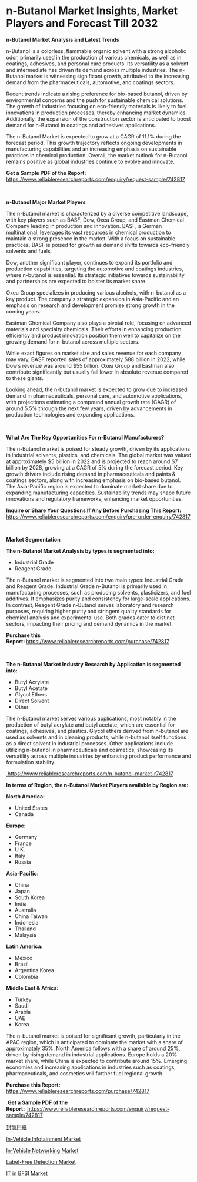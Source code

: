 <p><h1>n-Butanol Market Insights, Market Players and Forecast Till 2032</h1></p><p><strong>n-Butanol Market Analysis and Latest Trends</strong></p>
<p><p>n-Butanol is a colorless, flammable organic solvent with a strong alcoholic odor, primarily used in the production of various chemicals, as well as in coatings, adhesives, and personal care products. Its versatility as a solvent and intermediate has driven its demand across multiple industries. The n-Butanol market is witnessing significant growth, attributed to the increasing demand from the pharmaceuticals, automotive, and coatings sectors. </p><p>Recent trends indicate a rising preference for bio-based butanol, driven by environmental concerns and the push for sustainable chemical solutions. The growth of industries focusing on eco-friendly materials is likely to fuel innovations in production processes, thereby enhancing market dynamics. Additionally, the expansion of the construction sector is anticipated to boost demand for n-Butanol in coatings and adhesives applications. </p><p>The n-Butanol Market is expected to grow at a CAGR of 11.1% during the forecast period. This growth trajectory reflects ongoing developments in manufacturing capabilities and an increasing emphasis on sustainable practices in chemical production. Overall, the market outlook for n-Butanol remains positive as global industries continue to evolve and innovate.</p></p>
<p><strong>Get a Sample PDF of the Report:&nbsp;</strong> <a href="https://www.reliableresearchreports.com/enquiry/request-sample/742817?utm_campaign=48&utm_medium=2&utm_source=Github&utm_content=ia&utm_term=21032025&utm_id=n-butanol">https://www.reliableresearchreports.com/enquiry/request-sample/742817</a></p>
<p>&nbsp;</p>
<p><strong>n-Butanol Major Market Players</strong></p>
<p><p>The n-Butanol market is characterized by a diverse competitive landscape, with key players such as BASF, Dow, Oxea Group, and Eastman Chemical Company leading in production and innovation. BASF, a German multinational, leverages its vast resources in chemical production to maintain a strong presence in the market. With a focus on sustainable practices, BASF is poised for growth as demand shifts towards eco-friendly solvents and fuels.</p><p>Dow, another significant player, continues to expand its portfolio and production capabilities, targeting the automotive and coatings industries, where n-butanol is essential. Its strategic initiatives towards sustainability and partnerships are expected to bolster its market share.</p><p>Oxea Group specializes in producing various alcohols, with n-butanol as a key product. The company's strategic expansion in Asia-Pacific and an emphasis on research and development promise strong growth in the coming years. </p><p>Eastman Chemical Company also plays a pivotal role, focusing on advanced materials and specialty chemicals. Their efforts in enhancing production efficiency and product innovation position them well to capitalize on the growing demand for n-butanol across multiple sectors.</p><p>While exact figures on market size and sales revenue for each company may vary, BASF reported sales of approximately $88 billion in 2022, while Dow’s revenue was around $55 billion. Oxea Group and Eastman also contribute significantly but usually fall lower in absolute revenue compared to these giants. </p><p>Looking ahead, the n-butanol market is expected to grow due to increased demand in pharmaceuticals, personal care, and automotive applications, with projections estimating a compound annual growth rate (CAGR) of around 5.5% through the next few years, driven by advancements in production technologies and expanding applications.</p></p>
<p>&nbsp;</p>
<p><strong>What Are The Key Opportunities For n-Butanol Manufacturers?</strong></p>
<p><p>The n-Butanol market is poised for steady growth, driven by its applications in industrial solvents, plastics, and chemicals. The global market was valued at approximately $5 billion in 2022 and is projected to reach around $7 billion by 2028, growing at a CAGR of 5% during the forecast period. Key growth drivers include rising demand in pharmaceuticals and paints & coatings sectors, along with increasing emphasis on bio-based butanol. The Asia-Pacific region is expected to dominate market share due to expanding manufacturing capacities. Sustainability trends may shape future innovations and regulatory frameworks, enhancing market opportunities.</p></p>
<p><strong>Inquire or Share Your Questions If Any Before Purchasing This Report:</strong> <a href="https://www.reliableresearchreports.com/enquiry/pre-order-enquiry/742817?utm_campaign=48&utm_medium=2&utm_source=Github&utm_content=ia&utm_term=21032025&utm_id=n-butanol">https://www.reliableresearchreports.com/enquiry/pre-order-enquiry/742817</a></p>
<p>&nbsp;</p>
<p><strong>Market Segmentation</strong></p>
<p><strong>The n-Butanol Market Analysis by types is segmented into:</strong></p>
<p><ul><li>Industrial Grade</li><li>Reagent Grade</li></ul></p>
<p><p>The n-Butanol market is segmented into two main types: Industrial Grade and Reagent Grade. Industrial Grade n-Butanol is primarily used in manufacturing processes, such as producing solvents, plasticizers, and fuel additives. It emphasizes purity and consistency for large-scale applications. In contrast, Reagent Grade n-Butanol serves laboratory and research purposes, requiring higher purity and stringent quality standards for chemical analysis and experimental use. Both grades cater to distinct sectors, impacting their pricing and demand dynamics in the market.</p></p>
<p><strong>Purchase this Report:&nbsp;</strong><a href="https://www.reliableresearchreports.com/purchase/742817?utm_campaign=48&utm_medium=2&utm_source=Github&utm_content=ia&utm_term=21032025&utm_id=n-butanol">https://www.reliableresearchreports.com/purchase/742817</a></p>
<p>&nbsp;</p>
<p><strong>The n-Butanol Market Industry Research by Application is segmented into:</strong></p>
<p><ul><li>Butyl Acrylate</li><li>Butyl Acetate</li><li>Glycol Ethers</li><li>Direct Solvent</li><li>Other</li></ul></p>
<p><p>The n-Butanol market serves various applications, most notably in the production of butyl acrylate and butyl acetate, which are essential for coatings, adhesives, and plastics. Glycol ethers derived from n-butanol are used as solvents and in cleaning products, while n-butanol itself functions as a direct solvent in industrial processes. Other applications include utilizing n-butanol in pharmaceuticals and cosmetics, showcasing its versatility across multiple industries by enhancing product performance and formulation stability.</p></p>
<p><a href="https://www.reliableresearchreports.com/n-butanol-market-r742817?utm_campaign=48&utm_medium=2&utm_source=Github&utm_content=ia&utm_term=21032025&utm_id=n-butanol">&nbsp;https://www.reliableresearchreports.com/n-butanol-market-r742817</a></p>
<p><strong>In terms of Region, the n-Butanol Market Players available by Region are:</strong></p>
<p>
    <p> <strong> North America: </strong>
        <ul>
            <li>United States</li>
            <li>Canada</li>
        </ul>
        </p> 
    <p> <strong> Europe: </strong>
        <ul>
            <li>Germany</li>
            <li>France</li>
            <li>U.K.</li>
            <li>Italy</li>
            <li>Russia</li>
        </ul>
        </p> 
    <p> <strong> Asia-Pacific: </strong>
        <ul>
            <li>China</li>
            <li>Japan</li>
            <li>South Korea</li>
            <li>India</li>
            <li>Australia</li>
            <li>China Taiwan</li>
            <li>Indonesia</li>
            <li>Thailand</li>
            <li>Malaysia</li>
        </ul>
        </p> 
    <p> <strong> Latin America: </strong>
        <ul>
            <li>Mexico</li>
            <li>Brazil</li>
            <li>Argentina Korea</li>
            <li>Colombia</li>
        </ul>
        </p> 
    <p> <strong> Middle East & Africa: </strong>
        <ul>
            <li>Turkey</li>
            <li>Saudi</li>
            <li>Arabia</li>
            <li>UAE</li>
            <li>Korea</li>
        </ul>
    </p>
    </p>
<p><p>The n-butanol market is poised for significant growth, particularly in the APAC region, which is anticipated to dominate the market with a share of approximately 35%. North America follows with a share of around 25%, driven by rising demand in industrial applications. Europe holds a 20% market share, while China is expected to contribute around 15%. Emerging economies and increasing applications in industries such as coatings, pharmaceuticals, and cosmetics will further fuel regional growth.</p></p>
<p><strong>Purchase this Report: </strong><a href="https://www.reliableresearchreports.com/purchase/742817?utm_campaign=48&utm_medium=2&utm_source=Github&utm_content=ia&utm_term=21032025&utm_id=n-butanol">https://www.reliableresearchreports.com/purchase/742817</a></p>
<p>&nbsp;<strong>Get a Sample PDF of the Report:&nbsp;&nbsp;</strong><a href="https://www.reliableresearchreports.com/enquiry/request-sample/742817?utm_campaign=48&utm_medium=2&utm_source=Github&utm_content=ia&utm_term=21032025&utm_id=n-butanol">https://www.reliableresearchreports.com/enquiry/request-sample/742817</a></p>
<p><strong></strong></p>
<p><p><a href="https://github.com/lababdou/Market-Research-Report-List-7/blob/main/865779447921.md?utm_campaign=48&utm_medium=2&utm_source=Github&utm_content=ia&utm_term=21032025&utm_id=n-butanol">封筒用紙</a></p><p><a href="https://github.com/variothonia/Market-Research-Report-List-1/blob/main/in-vehicle-infotainment-market.md?utm_campaign=48&utm_medium=2&utm_source=Github&utm_content=ia&utm_term=21032025&utm_id=n-butanol">In-Vehicle Infotainment Market</a></p><p><a href="https://github.com/berkemiars2j/Market-Research-Report-List-1/blob/main/in-vehicle-networking-market.md?utm_campaign=48&utm_medium=2&utm_source=Github&utm_content=ia&utm_term=21032025&utm_id=n-butanol">In-Vehicle Networking Market</a></p><p><a href="https://github.com/djihencygnel74/Market-Research-Report-List-1/blob/main/label-free-detection-market.md?utm_campaign=48&utm_medium=2&utm_source=Github&utm_content=ia&utm_term=21032025&utm_id=n-butanol">Label-Free Detection Market</a></p><p><a href="https://github.com/kaforarvero/Market-Research-Report-List-1/blob/main/it-in-bfsi-market.md?utm_campaign=48&utm_medium=2&utm_source=Github&utm_content=ia&utm_term=21032025&utm_id=n-butanol">IT in BFSI Market</a></p></p>